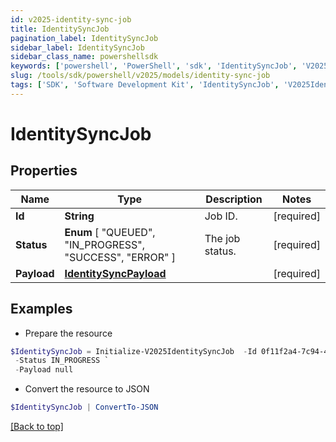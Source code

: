 ```yaml
---
id: v2025-identity-sync-job
title: IdentitySyncJob
pagination_label: IdentitySyncJob
sidebar_label: IdentitySyncJob
sidebar_class_name: powershellsdk
keywords: ['powershell', 'PowerShell', 'sdk', 'IdentitySyncJob', 'V2025IdentitySyncJob'] 
slug: /tools/sdk/powershell/v2025/models/identity-sync-job
tags: ['SDK', 'Software Development Kit', 'IdentitySyncJob', 'V2025IdentitySyncJob']
---
```



# IdentitySyncJob

## Properties

Name | Type | Description | Notes
------------ | ------------- | ------------- | -------------
**Id** | **String** | Job ID. | [required]
**Status** |  **Enum** [  "QUEUED",    "IN_PROGRESS",    "SUCCESS",    "ERROR" ] | The job status. | [required]
**Payload** | [**IdentitySyncPayload**](identity-sync-payload) |  | [required]

## Examples

- Prepare the resource
```powershell
$IdentitySyncJob = Initialize-V2025IdentitySyncJob  -Id 0f11f2a4-7c94-4bf3-a2bd-742580fe3bde `
 -Status IN_PROGRESS `
 -Payload null
```

- Convert the resource to JSON
```powershell
$IdentitySyncJob | ConvertTo-JSON
```


[[Back to top]](#) 

